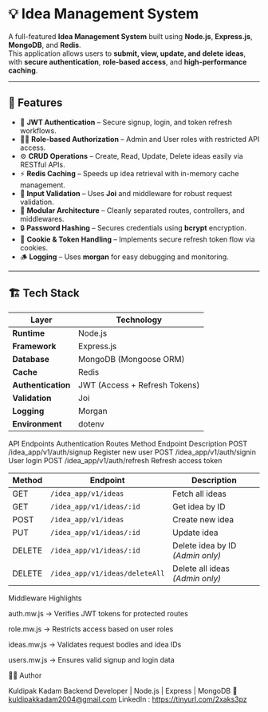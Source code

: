 # 💡 Idea Management System

A full-featured **Idea Management System** built using **Node.js**, **Express.js**, **MongoDB**, and **Redis**.  
This application allows users to **submit, view, update, and delete ideas**, with **secure authentication**, **role-based access**, and **high-performance caching**.

---

## 🚀 Features

- 🔐 **JWT Authentication** – Secure signup, login, and token refresh workflows.  
- 🧑‍💻 **Role-based Authorization** – Admin and User roles with restricted API access.  
- ⚙️ **CRUD Operations** – Create, Read, Update, Delete ideas easily via RESTful APIs.  
- ⚡ **Redis Caching** – Speeds up idea retrieval with in-memory cache management.  
- 🧾 **Input Validation** – Uses **Joi** and middleware for robust request validation.  
- 🧱 **Modular Architecture** – Cleanly separated routes, controllers, and middlewares.  
- 🔒 **Password Hashing** – Secures credentials using **bcrypt** encryption.  
- 🧩 **Cookie & Token Handling** – Implements secure refresh token flow via cookies.  
- 🪵 **Logging** – Uses **morgan** for easy debugging and monitoring.

---

## 🏗️ Tech Stack

| Layer | Technology |
|-------|-------------|
| **Runtime** | Node.js |
| **Framework** | Express.js |
| **Database** | MongoDB (Mongoose ORM) |
| **Cache** | Redis |
| **Authentication** | JWT (Access + Refresh Tokens) |
| **Validation** | Joi |
| **Logging** | Morgan |
| **Environment** | dotenv |



 API Endpoints
 Authentication Routes
Method	Endpoint	Description
POST	/idea_app/v1/auth/signup	Register new user
POST	/idea_app/v1/auth/signin	User login
POST	/idea_app/v1/auth/refresh	Refresh access token


| Method | Endpoint                       | Description                      |
| ------ | ------------------------------ | -------------------------------- |
| GET    | `/idea_app/v1/ideas`           | Fetch all ideas                  |
| GET    | `/idea_app/v1/ideas/:id`       | Get idea by ID                   |
| POST   | `/idea_app/v1/ideas`           | Create new idea                  |
| PUT    | `/idea_app/v1/ideas/:id`       | Update idea                      |
| DELETE | `/idea_app/v1/ideas/:id`       | Delete idea by ID *(Admin only)* |
| DELETE | `/idea_app/v1/ideas/deleteAll` | Delete all ideas *(Admin only)*  |


Middleware Highlights

auth.mw.js → Verifies JWT tokens for protected routes

role.mw.js → Restricts access based on user roles

ideas.mw.js → Validates request bodies and idea IDs

users.mw.js → Ensures valid signup and login data


👨‍💻 Author

Kuldipak Kadam
Backend Developer | Node.js | Express | MongoDB
📧 kuldipakkadam2004@gmail.com
LinkedIn : https://tinyurl.com/2xaks3pz
